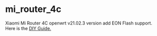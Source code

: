 # mi_router_4c
Xiaomi Mi Router 4C openwrt v21.02.3 version add EON Flash support.<br>
Here is the [DIY Guide.](https://www.jianshu.com/p/c4e8279aff20)
